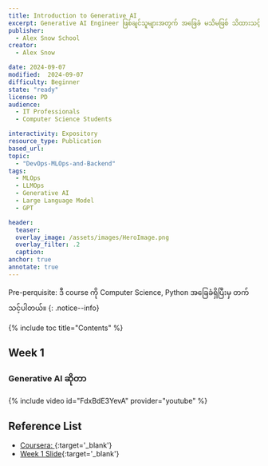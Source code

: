```yaml
---
title: Introduction to Generative AI
excerpt: Generative AI Engineer ဖြစ်ချင်သူများအတွက် အခြေခံ မသိမဖြစ် သိထားသင့်တဲ့ concepts တွေ အသားပေးထားတဲ့ course ပဲ ဖြစ်ပါတယ်။
publisher:
  - Alex Snow School
creator:
  - Alex Snow

date: 2024-09-07
modified:  2024-09-07
difficulty: Beginner
state: "ready"
license: PD
audience:
  - IT Professionals
  - Computer Science Students

interactivity: Expository
resource_type: Publication
based_url:
topic:
  - "DevOps-MLOps-and-Backend"
tags:
  - MLOps
  - LLMOps
  - Generative AI
  - Large Language Model
  - GPT

header:
  teaser: 
  overlay_image: /assets/images/HeroImage.png
  overlay_filter: .2
  caption:
anchor: true
annotate: true
---
```


Pre-perquisite: ဒီ course ကို Computer Science, Python အခြေခံရှိပြီးမှ တက်သင့်ပါတယ်။
{: .notice--info}

{% include toc title="Contents" %}

## Week 1

### Generative AI ဆိုတာ

{% include video id="FdxBdE3YevA" provider="youtube" %}


## Reference List

- [Coursera: ](https://www.coursera.org/learn/intro-gen-ai/){:target='\_blank'}
- [Week 1 Slide](https://drive.google.com/file/d/1Vo-KQ94EuRnR8mxzx6hVFEQFt6nPvMsr/view?usp=sharing){:target='\_blank'}